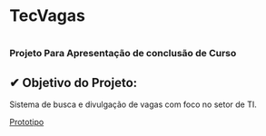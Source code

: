 # TecVagas <h1>
### Projeto Para Apresentação de conclusão de Curso <h3>

## ✔ Objetivo do Projeto:

Sistema de busca e divulgação de vagas com foco no setor de TI.

[Prototipo](https://www.figma.com/proto/2u1mmrbrrfSfNJdgBZcLDW/Emprego?node-id=4-29&scaling=contain&page-id=0%3A1&starting-point-node-id=4%3A29)